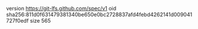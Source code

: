 version https://git-lfs.github.com/spec/v1
oid sha256:811d0f631479381340be650e0bc2728837afd4febd4262141d009041727f0edf
size 565
